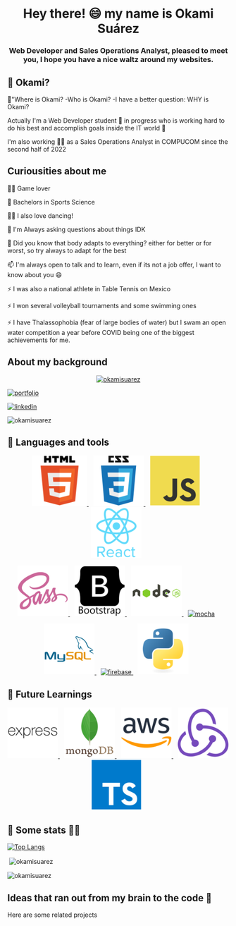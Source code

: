 <h1 align="center">Hey there! 😄 my name is Okami Suárez</h1>
<h3 align="center">Web Developer and Sales Operations Analyst, pleased to meet you, I hope you have a nice waltz around my websites.</h3>

<h2 align="left">🚀 Okami?</h2>

💬"Where is Okami?  -Who is Okami?  -I have a better question: WHY is Okami?

Actually I'm a Web Developer student 🧠 in progress who is working hard to do his best and accomplish goals inside the IT world 🌱

I'm also working 👩‍💻 as a Sales Operations Analyst in COMPUCOM since the second half of 2022

<h2 align="left">Curiousities about me</h2>

👩‍💻 Game lover

🧠 Bachelors in Sports Science

👯‍♀️ I also love dancing!

🤔 I'm Always asking questions about things IDK

💬 Did you know that body adapts to everything? either for better or for worst, so try always to adapt for the best

📫 I'm always open to talk and to learn, even if its not a job offer, I want to know about you 😄

⚡️ I was also a national athlete in Table Tennis on Mexico

⚡️ I won several volleyball tournaments and some swimming ones

⚡️ I have Thalassophobia (fear of large bodies of water) but I swam an open water competition a year before COVID being one of the biggest achievements for me.

<h2 align="left">About my background</h2>

<p align="center"> <a href="https://github.com/ryo-ma/github-profile-trophy"><img src="https://github-profile-trophy.vercel.app/?username=okamisuarez" alt="okamisuarez" /></a> </p>

[![portfolio](https://img.shields.io/badge/my_portfolio-000?style=for-the-badge&logo=ko-fi&logoColor=white)](https://okamisuarez.github.io/Portfolio/)

[![linkedin](https://img.shields.io/badge/linkedin-0A66C2?style=for-the-badge&logo=linkedin&logoColor=white)](https://www.linkedin.com/in/okami97backdev/)

<p align="left"> <img src="https://komarev.com/ghpvc/?username=okamisuarez&label=Profile%20views&color=0e75b6&style=flat" alt="okamisuarez" /> </p>

## 💬 Languages and tools
<p align="center"> 
    <a href="https://www.w3.org/html/" target="_blank" rel="noreferrer" style="padding-right:10px;"> <img src="https://raw.githubusercontent.com/devicons/devicon/master/icons/html5/html5-original-wordmark.svg" alt="html5" width="125" height="115"/> </a> 
    <a href="https://www.w3schools.com/css/" target="_blank" rel="noreferrer" style="padding-right:10px;"> <img src="https://raw.githubusercontent.com/devicons/devicon/master/icons/css3/css3-original-wordmark.svg" alt="css3" width="115" height="115"/> </a> 
    <a href="https://developer.mozilla.org/en-US/docs/Web/JavaScript" target="_blank" rel="noreferrer" style="padding-right:10px;"> <img src="https://raw.githubusercontent.com/devicons/devicon/master/icons/javascript/javascript-original.svg" alt="javascript" width="115" height="115"/> </a> 
            <a href="https://reactjs.org/" target="_blank" rel="noreferrer" style="padding-right:10px;"> <img src="https://raw.githubusercontent.com/devicons/devicon/master/icons/react/react-original-wordmark.svg" alt="react" width="115" height="115"/> </a> 
</p>

<p align="center"> 
        <a href="https://sass-lang.com" target="_blank" rel="noreferrer" style="padding-right:10px;"> <img src="https://raw.githubusercontent.com/devicons/devicon/master/icons/sass/sass-original.svg" alt="sass" width="115" height="115"/> </a> 
        <a href="https://getbootstrap.com" target="_blank" rel="noreferrer" style="padding-right:10px;"> <img src="https://raw.githubusercontent.com/devicons/devicon/master/icons/bootstrap/bootstrap-plain-wordmark.svg" alt="bootstrap" width="115" height="115"/> </a> 
        <a href="https://nodejs.org" target="_blank" rel="noreferrer" style="padding-right:10px;"> <img src="https://raw.githubusercontent.com/devicons/devicon/master/icons/nodejs/nodejs-original-wordmark.svg" alt="nodejs" width="115" height="115"/> </a> 
        <a href="https://mochajs.org" target="_blank" rel="noreferrer" style="padding-right:10px;"> <img src="https://www.vectorlogo.zone/logos/mochajs/mochajs-icon.svg" alt="mocha" width="115" height="115"/> </a> 
</p>

<p align="center"> 
        <a href="https://www.mysql.com/" target="_blank" rel="noreferrer" style="padding-right:10px;"> <img src="https://raw.githubusercontent.com/devicons/devicon/master/icons/mysql/mysql-original-wordmark.svg" alt="mysql" width="115" height="115"/> </a> 
        <a href="https://firebase.google.com/" target="_blank" rel="noreferrer" style="padding-right:10px;"> <img src="https://www.vectorlogo.zone/logos/firebase/firebase-icon.svg" alt="firebase" width="115" height="115"/> </a> 
        <a href="https://www.python.org" target="_blank" rel="noreferrer" style="padding-right:10px;"> <img src="https://raw.githubusercontent.com/devicons/devicon/master/icons/python/python-original.svg" alt="python" width="115" height="115"/> </a> 
</p>

## 💬 Future Learnings 

<p align="center"> 
        <a href="https://expressjs.com" target="_blank" rel="noreferrer" style="padding-right:10px;"> <img src="https://raw.githubusercontent.com/devicons/devicon/master/icons/express/express-original-wordmark.svg" alt="express" width="115" height="115"/> </a> 
        <a href="https://www.mongodb.com/" target="_blank" rel="noreferrer" style="padding-right:10px;"> <img src="https://raw.githubusercontent.com/devicons/devicon/master/icons/mongodb/mongodb-original-wordmark.svg" alt="mongodb" width="115" height="115"/> </a> 
        <a href="https://aws.amazon.com" target="_blank" rel="noreferrer" style="padding-right:10px;"> <img src="https://raw.githubusercontent.com/devicons/devicon/master/icons/amazonwebservices/amazonwebservices-original-wordmark.svg" alt="aws" width="115" height="115"/> </a> 
        <a href="https://redux.js.org" target="_blank" rel="noreferrer" style="padding-right:10px;"> <img src="https://raw.githubusercontent.com/devicons/devicon/master/icons/redux/redux-original.svg" alt="redux" width="115" height="115"/> </a> 
        <a href="https://www.typescriptlang.org/" target="_blank" rel="noreferrer" style="padding-right:10px;"> <img src="https://raw.githubusercontent.com/devicons/devicon/master/icons/typescript/typescript-original.svg" alt="typescript" width="115" height="115"/> </a> 
</p>

## 💬 Some stats 👩‍💻

[![Top Langs](https://github-readme-stats.vercel.app/api/top-langs/?username=okamisuarez&theme=dark&langs_count=8)](https://github.com/anuraghazra/github-readme-stats)

<p>&nbsp;<img align="center" src="https://github-readme-stats.vercel.app/api?username=okamisuarez&show_icons=true&locale=en&theme=dark" alt="okamisuarez" /></p>

<p><img align="center" src="https://github-readme-streak-stats.herokuapp.com/?user=okamisuarez&theme=dark" alt="okamisuarez" /></p>

## Ideas that ran out from my brain to the code 🧠

Here are some related projects
    
 <p align="left">

<!--     [![Readme Card](https://github-readme-stats.vercel.app/api/pin/?username=anuraghazra&repo=github-readme-stats)](https://github.com/anuraghazra/github-readme-stats) -->
    
  </p>
